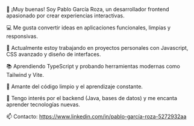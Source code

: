 👋 ¡Muy buenas! Soy Pablo García Roza, un desarrollador frontend apasionado por crear experiencias interactivas.

💻 Me gusta convertir ideas en aplicaciones funcionales, limpias y responsivas.

🚀 Actualmente estoy trabajando en proyectos personales con Javascript, CSS avanzado y diseño de interfaces.

📚 Aprendiendo TypeScript y probando herramientas modernas como Tailwind y Vite.

🧠 Amante del código limpio y el aprendizaje constante.

🧩 Tengo interés por el backend (Java, bases de datos) y me encanta aprender tecnologías nuevas.

📫 Contacto:  https://www.linkedin.com/in/pablo-garcía-roza-5272932aa
